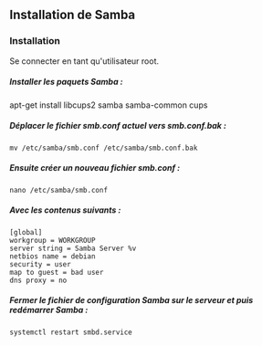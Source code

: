 ## Installation de Samba 

### Installation 
Se connecter en tant qu'utilisateur root.

##### Installer les paquets Samba : 
   apt-get install libcups2 samba samba-common cups

##### Déplacer le fichier smb.conf actuel vers smb.conf.bak : 
    mv /etc/samba/smb.conf /etc/samba/smb.conf.bak

##### Ensuite créer un nouveau fichier smb.conf : 
    nano /etc/samba/smb.conf

##### Avec les contenus suivants :
    [global]
    workgroup = WORKGROUP
    server string = Samba Server %v
    netbios name = debian
    security = user
    map to guest = bad user
    dns proxy = no

##### Fermer le fichier de configuration Samba sur le serveur et puis redémarrer Samba :
    systemctl restart smbd.service

